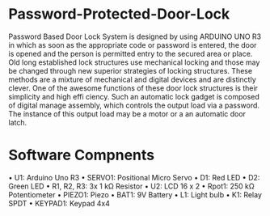 # Password-Protected-Door-Lock
Password Based Door Lock System is designed by using ARDUINO UNO R3
 in which as soon as the appropriate code or password is entered, the door is
 opened and the person is permitted entry to the secured area or place. Old long
established lock structures use mechanical locking and those may be changed
 through new superior strategies of locking structures. These methods are a
 mixture of mechanical and digital devices and are distinctly clever. One of the
 awesome functions of these door lock structures is their simplicity and high effi
ciency. Such an automatic lock gadget is composed of digital manage assembly,
 which controls the output load via a password. The instance of this output load
 may be a motor or a an automatic door latch.
# Software Compnents 
 • U1: Arduino Uno R3
 • SERVO1: Positional Micro Servo
 • D1: Red LED
 • D2: Green LED
 • R1, R2, R3: 3x 1 kΩ Resistor
 • U2: LCD 16 x 2
 • Rpot1: 250 kΩ Potentiometer
 • PIEZO1: Piezo
 • BAT1: 9V Battery
 • L1: Light bulb
 • K1: Relay SPDT
 • KEYPAD1: Keypad 4x4
